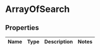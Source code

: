 
# ArrayOfSearch

## Properties
Name | Type | Description | Notes
------------ | ------------- | ------------- | -------------



